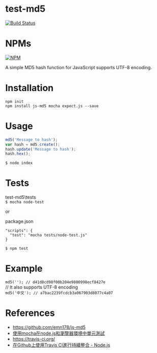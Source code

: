 # test-md5
[![Build Status](https://travis-ci.org/JacobHsu/test-md5.svg?branch=master)](https://travis-ci.org/JacobHsu/test-md5)

# NPMs
[![NPM](https://nodei.co/npm/js-md5.png?stars&downloads)](https://nodei.co/npm/js-md5/)  

A simple MD5 hash function for JavaScript supports UTF-8 encoding.

# Installation
`npm init`  
`npm install js-md5 mocha expect.js --save`

# Usage

```js
md5('Message to hash');
var hash = md5.create();
hash.update('Message to hash');
hash.hex();
```

`$ node index`

# Tests

test-md5\tests  
`$ mocha node-test`

or

package.json
```
"scripts": {
  "test": "mocha tests/node-test.js"
}
```
`$ npm test`

# Example
`md5(''); // d41d8cd98f00b204e9800998ecf8427e`  
// It also supports UTF-8 encoding  
`md5('中文'); // a7bac2239fcdcb3a067903d8077c4a07`

# References

* https://github.com/emn178/js-md5
* [使用mocha在node.js和瀏覽器環境中單元測試](http://emn178.pixnet.net/blog/post/108745297)
* https://travis-ci.org/
* [在Github上使用Travis CI進行持續整合 - Node.js](http://emn178.pixnet.net/blog/post/108785425)
